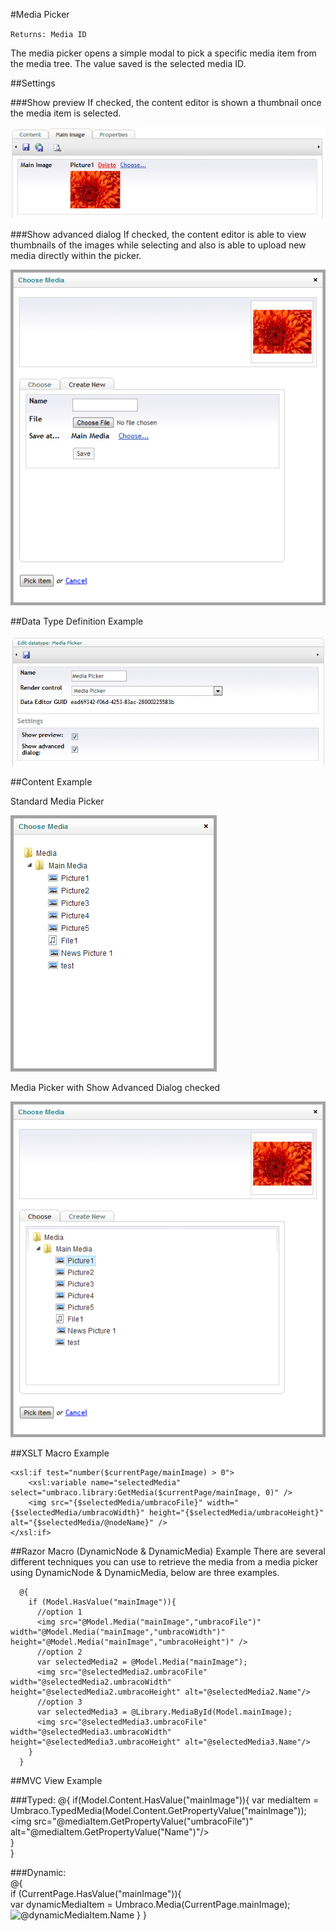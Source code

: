 #Media Picker

`Returns: Media ID`

The media picker opens a simple modal to pick a specific media item from the media tree. The value saved is the selected media ID. 

##Settings

###Show preview
If checked, the content editor is shown a thumbnail once the media item is selected.

![Media Picker Preview](images/Media-Picker-Preview.jpg?raw=true)

###Show advanced dialog
If checked, the content editor is able to view thumbnails of the images while selecting and also is able to upload new media directly within the picker.

![Media Picker Advanced Setting](images/Media-Picker-Advanced.jpg?raw=true)

##Data Type Definition Example

![Media Picker Data Type Definition](images/Media-Picker-DataType.jpg?raw=true)

##Content Example 

Standard Media Picker

![Media Picker Content](images/Media-Picker-Content-Standard.jpg?raw=true)

Media Picker with Show Advanced Dialog checked

![Media Picker Content](images/Media-Picker-Content.jpg?raw=true)

##XSLT Macro Example

    <xsl:if test="number($currentPage/mainImage) > 0">
        <xsl:variable name="selectedMedia" select="umbraco.library:GetMedia($currentPage/mainImage, 0)" />
        <img src="{$selectedMedia/umbracoFile}" width="{$selectedMedia/umbracoWidth}" height="{$selectedMedia/umbracoHeight}" alt="{$selectedMedia/@nodeName}" />
    </xsl:if>

##Razor Macro (DynamicNode & DynamicMedia) Example
There are several different techniques you can use to retrieve the media from a media picker using DynamicNode & DynamicMedia, below are three examples.

      @{
        if (Model.HasValue("mainImage")){                                     
          //option 1                               
          <img src="@Model.Media("mainImage","umbracoFile")" width="@Model.Media("mainImage","umbracoWidth")" height="@Model.Media("mainImage","umbracoHeight")" />
          //option 2
          var selectedMedia2 = @Model.Media("mainImage");
          <img src="@selectedMedia2.umbracoFile" width="@selectedMedia2.umbracoWidth" height="@selectedMedia2.umbracoHeight" alt="@selectedMedia2.Name"/>
          //option 3          
          var selectedMedia3 = @Library.MediaById(Model.mainImage);
          <img src="@selectedMedia3.umbracoFile" width="@selectedMedia3.umbracoWidth" height="@selectedMedia3.umbracoHeight" alt="@selectedMedia3.Name"/>                       
        }
      }

##MVC View Example

###Typed:
	@{
	    if(Model.Content.HasValue("mainImage")){
	        var mediaItem = Umbraco.TypedMedia(Model.Content.GetPropertyValue("mainImage")); 
	        <img src="@mediaItem.GetPropertyValue("umbracoFile")" alt="@mediaItem.GetPropertyValue("Name")"/>    
	    }   
	}

###Dynamic:                              
	@{      
	    if (CurrentPage.HasValue("mainImage")){                                         
		    var dynamicMediaItem = Umbraco.Media(CurrentPage.mainImage);
		    <img src="@dynamicMediaItem.umbracoFile" alt="@dynamicMediaItem.Name"/>
		}
	}
    
